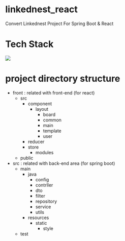 # linkednest_react
Convert Linkednest Project For Spring Boot &amp; React

# Tech Stack
<img src="https://img.shields.io/badge/Spring-#6DB33F?style=for-the-badge&logo=Spring&logoColor=white">


# project directory structure

- front : related with front-end (for react)
  - src
    - component
      - layout
        - board
        - common
        - main
        - template
        - user
    - reducer
    - store
      - modules
  - public    
- src : related with back-end area (for spring boot)
  - main
    - java
      - config
      - contrller
      - dto
      - filter
      - repository
      - service
      - utils
    - resources
      - static
        - style
  - test      
